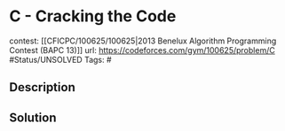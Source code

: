 # C - Cracking the Code

contest: [[CFICPC/100625/100625|2013 Benelux Algorithm Programming Contest (BAPC 13)]]
url: https://codeforces.com/gym/100625/problem/C
#Status/UNSOLVED
Tags: #

## Description

## Solution

